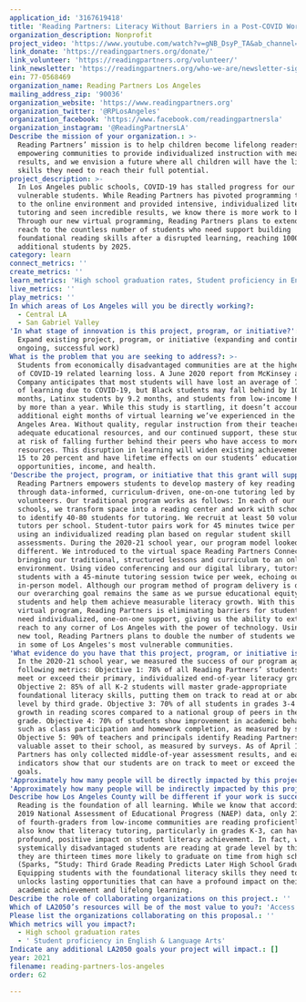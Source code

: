 ```yaml
---
application_id: '3167619418'
title: 'Reading Partners: Literacy Without Barriers in a Post-COVID World'
organization_description: Nonprofit
project_video: 'https://www.youtube.com/watch?v=gNB_DsyP_TA&ab_channel=ReadingPartners'
link_donate: 'https://readingpartners.org/donate/'
link_volunteer: 'https://readingpartners.org/volunteer/'
link_newsletter: 'https://readingpartners.org/who-we-are/newsletter-sign-up/'
ein: 77-0568469
organization_name: Reading Partners Los Angeles
mailing_address_zip: '90036'
organization_website: 'https://www.readingpartners.org'
organization_twitter: '@RPLosAngeles'
organization_facebook: 'https://www.facebook.com/readingpartnersla'
organization_instagram: '@ReadingPartnersLA'
Describe the mission of your organization.: >-
  Reading Partners’ mission is to help children become lifelong readers by
  empowering communities to provide individualized instruction with measurable
  results, and we envision a future where all children will have the literacy
  skills they need to reach their full potential.
project_description: >-
  In Los Angeles public schools, COVID-19 has stalled progress for our most
  vulnerable students. While Reading Partners has pivoted programming to adapt
  to the online environment and provided intensive, individualized literacy
  tutoring and seen incredible results, we know there is more work to be done.
  Through our new virtual programming, Reading Partners plans to extend our
  reach to the countless number of students who need support building
  foundational reading skills after a disrupted learning, reaching 1000
  additional students by 2025.
category: learn
connect_metrics: ''
create_metrics: ''
learn_metrics: 'High school graduation rates, Student proficiency in English & Language Arts'
live_metrics: ''
play_metrics: ''
In which areas of Los Angeles will you be directly working?:
  - Central LA
  - San Gabriel Valley
'In what stage of innovation is this project, program, or initiative?': >-
  Expand existing project, program, or initiative (expanding and continuing
  ongoing, successful work)
What is the problem that you are seeking to address?: >-
  Students from economically disadvantaged communities are at the highest risk
  of COVID-19 related learning loss. A June 2020 report from McKinsey and
  Company anticipates that most students will have lost an average of 7 months
  of learning due to COVID-19, but Black students may fall behind by 10.3
  months, Latinx students by 9.2 months, and students from low-income households
  by more than a year. While this study is startling, it doesn’t account for the
  additional eight months of virtual learning we’ve experienced in the Great Los
  Angeles Area. Without quality, regular instruction from their teachers,
  adequate educational resources, and our continued support, these students are
  at risk of falling further behind their peers who have access to more
  resources. This disruption in learning will widen existing achievement gaps by
  15 to 20 percent and have lifetime effects on our students’ educational
  opportunities, income, and health.
'Describe the project, program, or initiative that this grant will support to address the problem identified.': >-
  Reading Partners empowers students to develop mastery of key reading skills
  through data-informed, curriculum-driven, one-on-one tutoring led by trained
  volunteers. Our traditional program works as follows: In each of our partner
  schools, we transform space into a reading center and work with school staff
  to identify 40-80 students for tutoring. We recruit at least 50 volunteer
  tutors per school. Student-tutor pairs work for 45 minutes twice per week,
  using an individualized reading plan based on regular student skill
  assessments. During the 2020-21 school year, our program model looked quite
  different. We introduced to the virtual space Reading Partners Connects,
  bringing our traditional, structured lessons and curriculum to an online
  environment. Using video conferencing and our digital library, tutors provided
  students with a 45-minute tutoring session twice per week, echoing our
  in-person model. Although our program method of program delivery is different,
  our overarching goal remains the same as we pursue educational equity for our
  students and help them achieve measurable literacy growth. With this new,
  virtual program, Reading Partners is eliminating barriers for students who
  need individualized, one-on-one support, giving us the ability to extend our
  reach to any corner of Los Angeles with the power of technology. Using this
  new tool, Reading Partners plans to double the number of students we support
  in some of Los Angeles's most vulnerable communities.
'What evidence do you have that this project, program, or initiative is or will be successful, and how will you define and measure success?': >-
  In the 2020-21 school year, we measured the success of our program against the
  following metrics: Objective 1: 78% of all Reading Partners’ students will
  meet or exceed their primary, individualized end-of-year literacy growth goal.
  Objective 2: 85% of all K-2 students will master grade-appropriate
  foundational literacy skills, putting them on track to read at or above grade
  level by third grade. Objective 3: 70% of all students in grades 3-4 will show
  growth in reading scores compared to a national group of peers in the same
  grade. Objective 4: 70% of students show improvement in academic behaviors
  such as class participation and homework completion, as measured by surveys.
  Objective 5: 90% of teachers and principals identify Reading Partners as a
  valuable asset to their school, as measured by surveys. As of April 1, Reading
  Partners has only collected middle-of-year assessment results, and early
  indicators show that our students are on track to meet or exceed the above
  goals.
'Approximately how many people will be directly impacted by this project, program, or initiative?': '1500'
'Approximately how many people will be indirectly impacted by this project, program, or initiative?': '3500'
Describe how Los Angeles County will be different if your work is successful.: >-
  Reading is the foundation of all learning. While we know that according to the
  2019 National Assessment of Educational Progress (NAEP) data, only 21 percent
  of fourth-graders from low-income communities are reading proficiently, we
  also know that literacy tutoring, particularly in grades K-3, can have a
  profound, positive impact on student literacy achievement. In fact, when
  systemically disadvantaged students are reading at grade level by third grade,
  they are thirteen times more likely to graduate on time from high school
  (Sparks, “Study: Third Grade Reading Predicts Later High School Graduation”).
  Equipping students with the foundational literacy skills they need to succeed
  unlocks lasting opportunities that can have a profound impact on their
  academic achievement and lifelong learning.
Describe the role of collaborating organizations on this project.: ''
Which of LA2050’s resources will be of the most value to you?: 'Access to the LA2050 community,Communications support,Volunteer recruitment'
Please list the organizations collaborating on this proposal.: ''
Which metrics will you impact?:
  - High school graduation rates
  - ' Student proficiency in English & Language Arts'
Indicate any additional LA2050 goals your project will impact.: []
year: 2021
filename: reading-partners-los-angeles
order: 62

---
```

